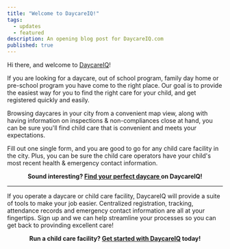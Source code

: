```yaml
---
title: "Welcome to DaycareIQ!"
tags: 
  - updates
  - featured
description: An opening blog post for DaycareIQ.com
published: true
---
```


Hi there, and welcome to [DaycareIQ](https://www.daycareiq.com)!

If you are looking for a daycare, out of school program, family day home or pre-school program you have come to the right place.  Our goal is to provide the easiest way for you to find the right care for your child, and get registered quickly and easily.

Browsing daycares in your city from a convenient map view, along with having information on inspections & non-compliances close at hand, you can be sure you'll find child care that is convenient and meets your expectations.

Fill out one single form, and you are good to go for any child care facility in the city. Plus, you can be sure the child care operators have your child's most recent health & emergency contact information.

<p style="text-align: center;"><strong>Sound interesting? <a href="https://www.daycareiq.com">Find your perfect daycare </a>on DaycareIQ!</strong></p>

----

If you operate a daycare or child care facility, DaycareIQ will provide a suite of tools to make your job easier. Centralized registration, tracking, attendance records and emergency contact information are all at your fingertips.  Sign up and we can help streamline your processes so you can get back to provinding excellent care!

<p style="text-align: center;"><strong>Run a child care facility? <a href="https://admin.daycareiq.com">Get started with DaycareIQ</a> today!</strong></p>
